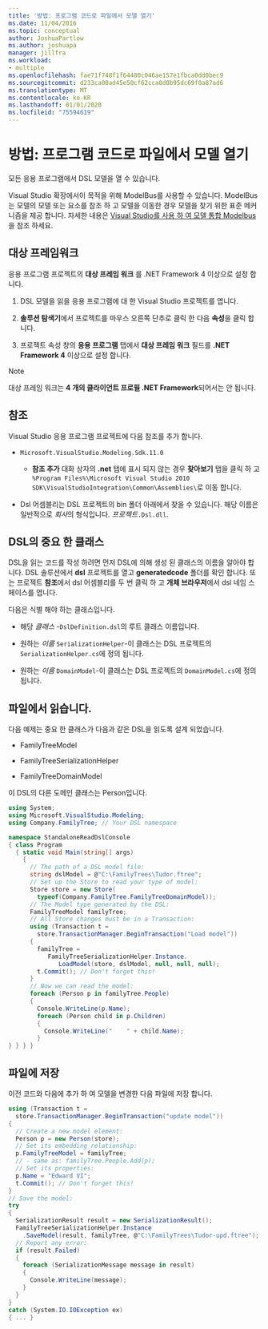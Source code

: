 ```yaml
---
title: '방법: 프로그램 코드로 파일에서 모델 열기'
ms.date: 11/04/2016
ms.topic: conceptual
author: JoshuaPartlow
ms.author: joshuapa
manager: jillfra
ms.workload:
- multiple
ms.openlocfilehash: fae71f748f1f64480c046ae157e1fbca0dd0bec9
ms.sourcegitcommit: d233ca00ad45e50cf62cca0d0b95dc69f0a87ad6
ms.translationtype: MT
ms.contentlocale: ko-KR
ms.lasthandoff: 01/01/2020
ms.locfileid: "75594619"
---
```

# <a name="how-to-open-a-model-from-file-in-program-code"></a>방법: 프로그램 코드로 파일에서 모델 열기

모든 응용 프로그램에서 DSL 모델을 열 수 있습니다.

Visual Studio 확장에서이 목적을 위해 ModelBus를 사용할 수 있습니다. ModelBus는 모델의 모델 또는 요소를 참조 하 고 모델을 이동한 경우 모델을 찾기 위한 표준 메커니즘을 제공 합니다. 자세한 내용은 [Visual Studio를 사용 하 여 모델 통합 Modelbus](../modeling/integrating-models-by-using-visual-studio-modelbus.md)을 참조 하세요.

## <a name="target-framework"></a>대상 프레임워크

응용 프로그램 프로젝트의 **대상 프레임 워크** 를 .NET Framework 4 이상으로 설정 합니다.

1. DSL 모델을 읽을 응용 프로그램에 대 한 Visual Studio 프로젝트를 엽니다.

2. **솔루션 탐색기**에서 프로젝트를 마우스 오른쪽 단추로 클릭 한 다음 **속성**을 클릭 합니다.

3. 프로젝트 속성 창의 **응용 프로그램** 탭에서 **대상 프레임 워크** 필드를 **.NET Framework 4** 이상으로 설정 합니다.

> [!NOTE]
> 대상 프레임 워크는 **4 개의 클라이언트 프로필 .NET Framework**되어서는 안 됩니다.

## <a name="references"></a>참조

Visual Studio 응용 프로그램 프로젝트에 다음 참조를 추가 합니다.

- `Microsoft.VisualStudio.Modeling.Sdk.11.0`

  - **참조 추가** 대화 상자의 **.net** 탭에 표시 되지 않는 경우 **찾아보기** 탭을 클릭 하 고 `%Program Files%\Microsoft Visual Studio 2010 SDK\VisualStudioIntegration\Common\Assemblies\`로 이동 합니다.

- Dsl 어셈블리는 DSL 프로젝트의 bin 폴더 아래에서 찾을 수 있습니다. 해당 이름은 일반적으로 *회사*의 형식입니다. *프로젝트*`.Dsl.dll`.

## <a name="important-classes-in-the-dsl"></a>DSL의 중요 한 클래스

DSL을 읽는 코드를 작성 하려면 먼저 DSL에 의해 생성 된 클래스의 이름을 알아야 합니다. DSL 솔루션에서 **dsl** 프로젝트를 열고 **generatedcode** 폴더를 확인 합니다. 또는 프로젝트 **참조**에서 dsl 어셈블리를 두 번 클릭 하 고 **개체 브라우저**에서 dsl 네임 스페이스를 엽니다.

다음은 식별 해야 하는 클래스입니다.

- 해당 *클래스* -`DslDefinition.dsl`의 루트 클래스 이름입니다.

- 원하는 *이름* `SerializationHelper`-이 클래스는 DSL 프로젝트의 `SerializationHelper.cs`에 정의 됩니다.

- 원하는 *이름* `DomainModel`-이 클래스는 DSL 프로젝트의 `DomainModel.cs`에 정의 됩니다.

## <a name="read-from-a-file"></a>파일에서 읽습니다.

다음 예제는 중요 한 클래스가 다음과 같은 DSL을 읽도록 설계 되었습니다.

- FamilyTreeModel

- FamilyTreeSerializationHelper

- FamilyTreeDomainModel

이 DSL의 다른 도메인 클래스는 Person입니다.

```csharp
using System;
using Microsoft.VisualStudio.Modeling;
using Company.FamilyTree; // Your DSL namespace

namespace StandaloneReadDslConsole
{ class Program
  { static void Main(string[] args)
    {
      // The path of a DSL model file:
      string dslModel = @"C:\FamilyTrees\Tudor.ftree";
      // Set up the Store to read your type of model:
      Store store = new Store(
        typeof(Company.FamilyTree.FamilyTreeDomainModel));
      // The Model type generated by the DSL:
      FamilyTreeModel familyTree;
      // All Store changes must be in a Transaction:
      using (Transaction t =
        store.TransactionManager.BeginTransaction("Load model"))
      {
        familyTree =
           FamilyTreeSerializationHelper.Instance.
              LoadModel(store, dslModel, null, null, null);
        t.Commit(); // Don't forget this!
      }
      // Now we can read the model:
      foreach (Person p in familyTree.People)
      {
        Console.WriteLine(p.Name);
        foreach (Person child in p.Children)
        {
          Console.WriteLine("    " + child.Name);
        }
} } } }
```

## <a name="save-to-a-file"></a>파일에 저장

이전 코드와 다음에 추가 하 여 모델을 변경한 다음 파일에 저장 합니다.

```csharp
using (Transaction t =
  store.TransactionManager.BeginTransaction("update model"))
{
  // Create a new model element:
  Person p = new Person(store);
  // Set its embedding relationship:
  p.FamilyTreeModel = familyTree;
  // - same as: familyTree.People.Add(p);
  // Set its properties:
  p.Name = "Edward VI";
  t.Commit(); // Don't forget this!
}
// Save the model:
try
{
  SerializationResult result = new SerializationResult();
  FamilyTreeSerializationHelper.Instance
    .SaveModel(result, familyTree, @"C:\FamilyTrees\Tudor-upd.ftree");
  // Report any error:
  if (result.Failed)
  {
    foreach (SerializationMessage message in result)
    {
      Console.WriteLine(message);
    }
  }
}
catch (System.IO.IOException ex)
{ ... }
```
